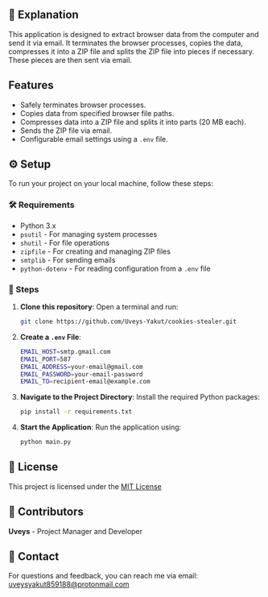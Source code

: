 ## 🔐 Explanation

This application is designed to extract browser data from the computer and send it via email. It terminates the browser processes, copies the data, compresses it into a ZIP file and splits the ZIP file into pieces if necessary. These pieces are then sent via email.

## Features

- Safely terminates browser processes.
- Copies data from specified browser file paths.
- Compresses data into a ZIP file and splits it into parts (20 MB each).
- Sends the ZIP file via email.
- Configurable email settings using a `.env` file.

## ⚙️ Setup

To run your project on your local machine, follow these steps:

### 🛠️ Requirements

- Python 3.x
- `psutil` - For managing system processes
- `shutil` - For file operations
- `zipfile` - For creating and managing ZIP files
- `smtplib` - For sending emails
- `python-dotenv` - For reading configuration from a `.env` file

### 🚀 Steps

1. **Clone this repository**: Open a terminal and run:
   ```bash
   git clone https://github.com/Uveys-Yakut/cookies-stealer.git
2. **Create a `.env` File**:
    ```bash
    EMAIL_HOST=smtp.gmail.com
    EMAIL_PORT=587
    EMAIL_ADDRESS=your-email@gmail.com
    EMAIL_PASSWORD=your-email-password
    EMAIL_TO=recipient-email@example.com
3. **Navigate to the Project Directory**: Install the required Python packages: 
   ```bash
   pip install -r requirements.txt
4. **Start the Application**: Run the application using:
   ```bash
   python main.py

## 📜 License

This project is licensed under the [MIT License](LICENSE)

## 👥 Contributors

**Uveys** - Project Manager and Developer

## 📧 Contact

For questions and feedback, you can reach me via email: uveysyakut859188@protonmail.com